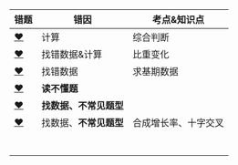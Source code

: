 







| 错题                                                         | 错因                   | 考点&知识点          |
| ------------------------------------------------------------ | ---------------------- | -------------------- |
| [❤](http://v.huatu.com/tiku/searchquestion?keyword=每年获得的人身险保费收入&isRecommend=0&isHistory=0) | 计算                   | 综合判断             |
| [❤](http://v.huatu.com/tiku/searchquestion?keyword=2011年12月该省入境外国旅游者占全年入境外国旅游者的比重&isRecommend=0&isHistory=0) | 找错数据&计算          | 比重变化             |
| [❤](http://v.huatu.com/tiku/searchquestion?keyword=2010年我国全年货物进出口差额&isRecommend=0&isHistory=0) | 找错数据               | 求基期数据           |
| [❤](http://v.huatu.com/tiku/searchquestion?keyword=将表中各行业按照万元产值工业废水排放量从低到高排列&isRecommend=0&isHistory=0) | **读不懂题**           |                      |
| [❤](http://v.huatu.com/tiku/searchquestion?keyword=2010年末，全省民用汽车保有量超过300万辆&isRecommend=0&isHistory=0) | **找数据、不常见题型** |                      |
| [❤](http://v.huatu.com/tiku/searchquestion?keyword=2011年我国矿产品进口总额约是出口总额的多少倍&isRecommend=0&isHistory=0) | 找数据、**不常见题型** | 合成增长率、十字交叉 |
|                                                              |                        |                      |
|                                                              |                        |                      |
|                                                              |                        |                      |
|                                                              |                        |                      |
|                                                              |                        |                      |
|                                                              |                        |                      |
|                                                              |                        |                      |

